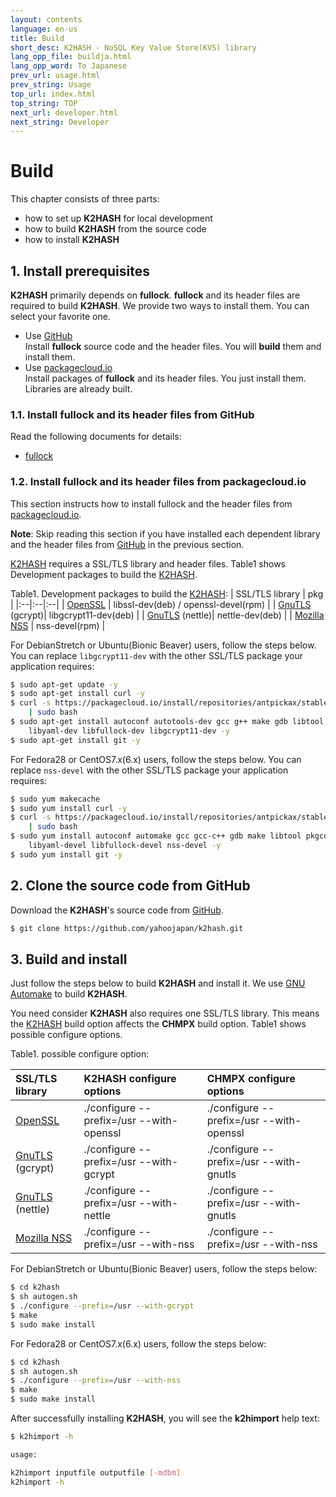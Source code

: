 ```yaml
---
layout: contents
language: en-us
title: Build
short_desc: K2HASH - NoSQL Key Value Store(KVS) library
lang_opp_file: buildja.html
lang_opp_word: To Japanese
prev_url: usage.html
prev_string: Usage
top_url: index.html
top_string: TOP
next_url: developer.html
next_string: Developer
---
```

# Build

This chapter consists of three parts:

* how to set up **K2HASH** for local development
* how to build **K2HASH** from the source code
* how to install **K2HASH**

## 1. Install prerequisites

**K2HASH** primarily depends on **fullock**. **fullock**  and its header files are required to build **K2HASH**. We provide two ways to install them. You can select your favorite one.

* Use [GitHub](https://github.com/)  
  Install **fullock** source code and the header files. You will **build** them and install them.
* Use [packagecloud.io](https://packagecloud.io/)  
  Install packages of **fullock** and its header files. You just install them. Libraries are already built.

### 1.1. Install fullock and its header files from GitHub

Read the following documents for details:  
* [fullock](https://fullock.antpick.ax/build.html)

### 1.2. Install fullock and its header files from packagecloud.io

This section instructs how to install fullock and the header files from [packagecloud.io](https://packagecloud.io/). 

**Note**: Skip reading this section if you have installed each dependent library and the header files from [GitHub](https://github.com/) in the previous section.

[K2HASH](https://k2hash.antpick.ax/build.html) requires a SSL/TLS library and header files. Table1 shows Development packages to build the [K2HASH](https://k2hash.antpick.ax/build.html).

Table1. Development packages to build the [K2HASH](https://k2hash.antpick.ax/build.html):
| SSL/TLS library | pkg |
|:--|:--|:--|
| [OpenSSL](https://www.openssl.org/) | libssl-dev(deb) / openssl-devel(rpm) |
| [GnuTLS](https://gnutls.org/) (gcrypt)| libgcrypt11-dev(deb) |
| [GnuTLS](https://gnutls.org/) (nettle)| nettle-dev(deb) |
| [Mozilla NSS](https://developer.mozilla.org/en-US/docs/Mozilla/Projects/NSS) | nss-devel(rpm) |

For DebianStretch or Ubuntu(Bionic Beaver) users, follow the steps below. You can replace `libgcrypt11-dev` with the other SSL/TLS package your application requires:
```bash
$ sudo apt-get update -y
$ sudo apt-get install curl -y
$ curl -s https://packagecloud.io/install/repositories/antpickax/stable/script.deb.sh \
    | sudo bash
$ sudo apt-get install autoconf autotools-dev gcc g++ make gdb libtool pkg-config \
    libyaml-dev libfullock-dev libgcrypt11-dev -y
$ sudo apt-get install git -y
```

For Fedora28 or CentOS7.x(6.x) users, follow the steps below. You can replace `nss-devel` with the other SSL/TLS package your application requires:
```bash
$ sudo yum makecache
$ sudo yum install curl -y
$ curl -s https://packagecloud.io/install/repositories/antpickax/stable/script.rpm.sh \
    | sudo bash
$ sudo yum install autoconf automake gcc gcc-c++ gdb make libtool pkgconfig \
    libyaml-devel libfullock-devel nss-devel -y
$ sudo yum install git -y
```

## 2. Clone the source code from GitHub

Download the **K2HASH**'s source code from [GitHub](https://github.com/).
```bash
$ git clone https://github.com/yahoojapan/k2hash.git
```

## 3. Build and install

Just follow the steps below to build **K2HASH** and install it. We use [GNU Automake](https://www.gnu.org/software/automake/) to build **K2HASH**.

You need consider **K2HASH** also requires one SSL/TLS library. This means the [K2HASH](https://k2hash.antpick.ax/build.html) build option affects the **CHMPX** build option. Table1 shows possible configure options.

Table1. possible configure option:

| SSL/TLS library | K2HASH configure options | CHMPX configure options |
|:--|:--|:--|
| [OpenSSL](https://www.openssl.org/) | ./configure --prefix=/usr --with-openssl | ./configure --prefix=/usr --with-openssl |
| [GnuTLS](https://gnutls.org/) (gcrypt) | ./configure \-\-prefix=/usr \-\-with-gcrypt | ./configure \-\-prefix=/usr \-\-with-gnutls |
| [GnuTLS](https://gnutls.org/) (nettle) | ./configure \-\-prefix=/usr \-\-with-nettle | ./configure \-\-prefix=/usr \-\-with-gnutls |
| [Mozilla NSS](https://developer.mozilla.org/en-US/docs/Mozilla/Projects/NSS) | ./configure \-\-prefix=/usr \-\-with-nss | ./configure \-\-prefix=/usr \-\-with-nss |

For DebianStretch or Ubuntu(Bionic Beaver) users, follow the steps below:
```bash
$ cd k2hash
$ sh autogen.sh
$ ./configure --prefix=/usr --with-gcrypt
$ make
$ sudo make install
```

For Fedora28 or CentOS7.x(6.x) users, follow the steps below:
```bash
$ cd k2hash
$ sh autogen.sh
$ ./configure --prefix=/usr --with-nss
$ make
$ sudo make install
```

After successfully installing **K2HASH**, you will see the **k2himport** help text:
```bash
$ k2himport -h

usage: 

k2himport inputfile outputfile [-mdbm]
k2himport -h
```

